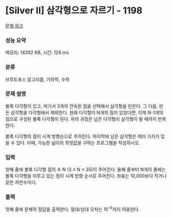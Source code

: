 # [Silver II] 삼각형으로 자르기 - 1198 

[문제 링크](https://www.acmicpc.net/problem/1198) 

### 성능 요약

메모리: 14392 KB, 시간: 128 ms

### 분류

브루트포스 알고리즘, 기하학, 수학

### 문제 설명

<p>볼록 다각형이 있고, 여기서 3개의 연속된 점을 선택해서 삼각형을 만든다. 그 다음, 만든 삼각형을 다각형에서 제외한다. 원래 다각형이 N개의 점이 있었다면, 이제 N-1개의 점으로 구성된 볼록 다각형이 된다. 위의 과정은 남은 다각형이 삼각형이 될 때까지 반복한다.</p>

<p>볼록 다각형의 점이 시계 방향순으로 주어진다. 마지막에 남은 삼각형은 여러 가지가 있을 수 있다. 이때, 가능한 넓이의 최댓값을 구하는 프로그램을 작성하시오.</p>

### 입력 

 <p>첫째 줄에 볼록 다각형 점의 수 N (3 ≤ N ≤ 35)이 주어진다. 둘째 줄부터 N개의 줄에는 볼록 다각형을 이루고 있는 점이 시계 방향 순서로 주어진다. 좌표는 10,000보다 작거나 같은 자연수이다.</p>

### 출력 

 <p>첫째 줄에 문제의 정답을 출력한다. 절대/상대 오차는 10<sup>-9</sup>까지 허용한다.</p>

